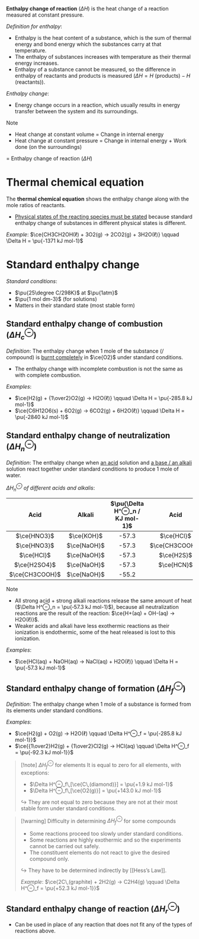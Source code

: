 **Enthalpy change of reaction** ($\Delta H$) is the <span class="hi-green">heat change of a reaction</span> measured <span class="hi-blue">at constant pressure</span>.

*Definition for enthalpy*:
- Enthalpy is the <span class="hi-orange">heat content</span> of a substance, which is the sum of thermal energy and bond energy which the substances carry <span class="hi-blue">at that temperature</span>.
- The enthalpy of substances <span class="hi-green">increases with temperature</span> as their <span class="hi-green">thermal energy increases</span>.
- Enthalpy of a substance cannot be measured, so the difference in enthalpy of reactants and products is measured ($\Delta H = H \text{ (products)} - H \text{ (reactants)}$).

*Enthalpy change*:
- Energy change occurs in a reaction, which usually results in <span class="hi-green">energy transfer between the system and its surroundings</span>.

> [!note]
> - Heat change at constant volume = Change in internal energy
> - Heat change at constant pressure = Change in internal energy + Work done (on the surroundings)
> 
> = Enthalpy change of reaction ($\Delta H$)

# Thermal chemical equation
The **thermal chemical equation** shows the enthalpy change along with the <span class="hi-blue">mole ratios</span> of reactants. 
- <span class="hi-green"><u>Physical states of the reacting species must be stated</u></span> because <span class="hi-orange">standard enthalpy change of substances in different physical states is different</span>.

*Example*:
$\ce{CH3CH2OH(ℓ) + 3O2(g) -> 2CO2(g) + 3H2O(ℓ)} \qquad \Delta H = \pu{-1371 kJ mol-1}$

# Standard enthalpy change
*Standard conditions*:
- $\pu{25\degree C/298K}$ at $\pu{1atm}$
- $\pu{1 mol dm-3}$ (for solutions)
- Matters in their <span class="hi-blue">standard state</span> (most stable form)

## Standard enthalpy change of combustion ($\Delta H^⊖_c$)
*Definition*:
The enthalpy change when <span class="hi-green">1 mole of the substance (/ compound) is <u>burnt completely</u> in $\ce{O2}$</span> under standard conditions.
- The enthalpy change with <span class="hi-orange">incomplete combustion is not the same as with complete combustion</span>.

*Examples*:
- $\ce{H2(g) + {1\over2}O2(g) -> H2O(ℓ)} \qquad \Delta H = \pu{-285.8 kJ mol-1}$
- $\ce{C6H12O6(s) + 6O2(g) -> 6CO2(g) + 6H2O(ℓ)} \qquad \Delta H = \pu{-2840 kJ mol-1}$

## Standard enthalpy change of neutralization ($\Delta H^⊖_n$)
*Definition*:
The enthalpy change when <span class="hi-blue"><u>an acid</u></span> solution and <span class="hi-blue"><u>a base / an alkali</u></span> solution react together under standard conditions to <span class="hi-green">produce 1 mole of water</span>.

*$\Delta H^⊖_n$ of different acids and alkalis*:

| Acid | Alkali | $\pu{\Delta H^⊖_n / KJ mol-1}$ | Acid | Alkali | $\pu{\Delta H^⊖_n / KJ mol-1}$ |
| :--: | :--: | :--: | :--: | :--: | :--: |
| $\ce{HNO3}$ | $\ce{KOH}$ | <span class="hi-green">-57.3</span> | $\ce{HCl}$ | $\ce{NH3}$ | -52.2 |
| $\ce{HNO3}$ | $\ce{NaOH}$ | <span class="hi-green">-57.3</span> | $\ce{CH3COOH}$ | $\ce{NH3}$ | -51.5 |
| $\ce{HCl}$ | $\ce{NaOH}$ | <span class="hi-green">-57.3</span> | $\ce{H2S}$ | $\ce{NaOH}$ | -16.0 |
| $\ce{H2SO4}$ | $\ce{NaOH}$ | <span class="hi-green">-57.3</span> | $\ce{HCN}$ | $\ce{NaOH}$ | -12.0 |
| $\ce{CH3COOH}$ | $\ce{NaOH}$ | -55.2 |

> [!note]
> - <span class="hi-green">All strong acid + strong alkali reactions release the same amount of heat</span> ($\Delta H^⊖_n = \pu{‐57.3 kJ mol-1}$), because all neutralization reactions are the result of the reaction: <span class="hi-orange">$\ce{H+(aq) + OH-(aq) → H2O(ℓ)}$</span>.
> - <span class="hi-green">Weaker acids and alkali have less exothermic reactions as their ionization is endothermic</span>, some of the heat released is lost to this ionization.

*Examples*:
- $\ce{HCl(aq) + NaOH(aq) -> NaCl(aq) + H2O(ℓ)} \qquad \Delta H = \pu{-57.3 kJ mol-1}$

## Standard enthalpy change of formation ($\Delta H^⊖_f$)
*Definition*:
The enthalpy change when <span class="hi-green">1 mole of a substance is formed from its elements</span> under standard conditions.

*Examples*:
- $\ce{H2(g) + O2(g) -> H2O(ℓ) \qquad \Delta H^⊖_f = \pu{-285.8 kJ mol-1}}$
- $\ce{{1\over2}H2(g) + {1\over2}Cl2(g) -> HCl(aq) \qquad \Delta H^⊖_f = \pu{-92.3 kJ mol-1}}$

> [!note] $\Delta H^⊖_f$ for elements
> It is equal to zero for all elements, with exceptions:
> - $\Delta H^⊖_f\,[\ce{C\,(diamond)}] = \pu{+1.9 kJ mol-1}$
> - $\Delta H^⊖_f\,[\ce{O2(g)}] = \pu{+143.0 kJ mol-1}$
> 
> ↪ They are not equal to zero because they are <span class="hi-orange">not at their most stable form under standard conditions</span>.

> [!warning] Difficulty in determining $\Delta H^⊖_f$ for some compounds
> - Some reactions <span class="hi-orange">proceed too slowly</span> under standard conditions.
> - Some reactions are <span class="hi-orange">highly exothermic</span> and so the <span class="hi-orange">experiments cannot be carried out safely</span>.
> - The constituent elements do not react to give the desired compound only.
> 
> ↪ They have to be determined indirectly by [[Hess’s Law]].
> 
> *Example*:
> $\ce{2C\,(graphite) + 2H2(g) -> C2H4(g) \qquad \Delta H^⊖_f = \pu{+52.3 kJ mol-1}}$

## Standard enthalpy change of reaction ($\Delta H^⊖_r$)
- Can be used in place of any reaction that does not fit any of the types of reactions above.
